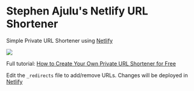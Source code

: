 # Stephen Ajulu's Netlify URL Shortener

Simple Private URL Shortener using [Netlify](https://netlify.com)

[<img src="https://www.netlify.com/img/deploy/button.svg">](https://app.netlify.com/start/deploy?repository=https://github.com/stephenajulu/urlshort)

Full tutorial: [How to Create Your Own Private URL Shortener for Free](https://coffeencoding.com/how-to-create-your-own-private-url-shortener-for-free)

Edit the `_redirects` file to add/remove URLs. Changes will be deployed in [Netlify](https://netlify.com)
